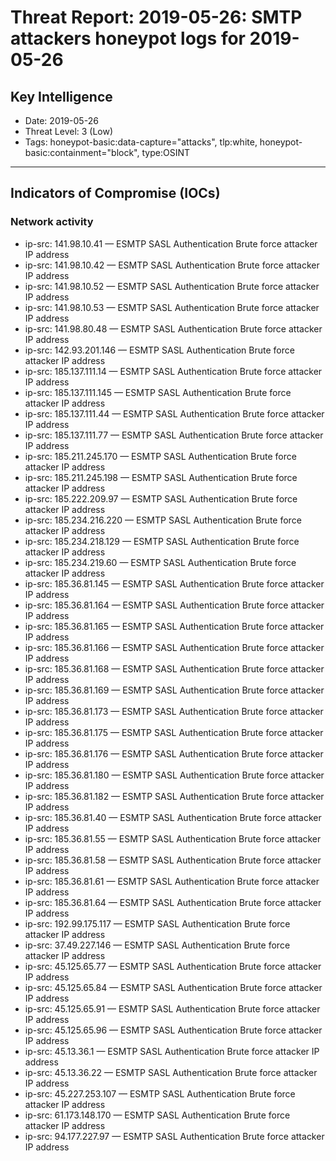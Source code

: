 # Threat Report: 2019-05-26: SMTP attackers honeypot logs for 2019-05-26


## Key Intelligence
* Date: 2019-05-26
* Threat Level: 3 (Low)
* Tags: honeypot-basic:data-capture="attacks", tlp:white, honeypot-basic:containment="block", type:OSINT

---

## Indicators of Compromise (IOCs)
### Network activity
* ip-src: 141.98.10.41 — ESMTP SASL Authentication Brute force attacker IP address
* ip-src: 141.98.10.42 — ESMTP SASL Authentication Brute force attacker IP address
* ip-src: 141.98.10.52 — ESMTP SASL Authentication Brute force attacker IP address
* ip-src: 141.98.10.53 — ESMTP SASL Authentication Brute force attacker IP address
* ip-src: 141.98.80.48 — ESMTP SASL Authentication Brute force attacker IP address
* ip-src: 142.93.201.146 — ESMTP SASL Authentication Brute force attacker IP address
* ip-src: 185.137.111.14 — ESMTP SASL Authentication Brute force attacker IP address
* ip-src: 185.137.111.145 — ESMTP SASL Authentication Brute force attacker IP address
* ip-src: 185.137.111.44 — ESMTP SASL Authentication Brute force attacker IP address
* ip-src: 185.137.111.77 — ESMTP SASL Authentication Brute force attacker IP address
* ip-src: 185.211.245.170 — ESMTP SASL Authentication Brute force attacker IP address
* ip-src: 185.211.245.198 — ESMTP SASL Authentication Brute force attacker IP address
* ip-src: 185.222.209.97 — ESMTP SASL Authentication Brute force attacker IP address
* ip-src: 185.234.216.220 — ESMTP SASL Authentication Brute force attacker IP address
* ip-src: 185.234.218.129 — ESMTP SASL Authentication Brute force attacker IP address
* ip-src: 185.234.219.60 — ESMTP SASL Authentication Brute force attacker IP address
* ip-src: 185.36.81.145 — ESMTP SASL Authentication Brute force attacker IP address
* ip-src: 185.36.81.164 — ESMTP SASL Authentication Brute force attacker IP address
* ip-src: 185.36.81.165 — ESMTP SASL Authentication Brute force attacker IP address
* ip-src: 185.36.81.166 — ESMTP SASL Authentication Brute force attacker IP address
* ip-src: 185.36.81.168 — ESMTP SASL Authentication Brute force attacker IP address
* ip-src: 185.36.81.169 — ESMTP SASL Authentication Brute force attacker IP address
* ip-src: 185.36.81.173 — ESMTP SASL Authentication Brute force attacker IP address
* ip-src: 185.36.81.175 — ESMTP SASL Authentication Brute force attacker IP address
* ip-src: 185.36.81.176 — ESMTP SASL Authentication Brute force attacker IP address
* ip-src: 185.36.81.180 — ESMTP SASL Authentication Brute force attacker IP address
* ip-src: 185.36.81.182 — ESMTP SASL Authentication Brute force attacker IP address
* ip-src: 185.36.81.40 — ESMTP SASL Authentication Brute force attacker IP address
* ip-src: 185.36.81.55 — ESMTP SASL Authentication Brute force attacker IP address
* ip-src: 185.36.81.58 — ESMTP SASL Authentication Brute force attacker IP address
* ip-src: 185.36.81.61 — ESMTP SASL Authentication Brute force attacker IP address
* ip-src: 185.36.81.64 — ESMTP SASL Authentication Brute force attacker IP address
* ip-src: 192.99.175.117 — ESMTP SASL Authentication Brute force attacker IP address
* ip-src: 37.49.227.146 — ESMTP SASL Authentication Brute force attacker IP address
* ip-src: 45.125.65.77 — ESMTP SASL Authentication Brute force attacker IP address
* ip-src: 45.125.65.84 — ESMTP SASL Authentication Brute force attacker IP address
* ip-src: 45.125.65.91 — ESMTP SASL Authentication Brute force attacker IP address
* ip-src: 45.125.65.96 — ESMTP SASL Authentication Brute force attacker IP address
* ip-src: 45.13.36.1 — ESMTP SASL Authentication Brute force attacker IP address
* ip-src: 45.13.36.22 — ESMTP SASL Authentication Brute force attacker IP address
* ip-src: 45.227.253.107 — ESMTP SASL Authentication Brute force attacker IP address
* ip-src: 61.173.148.170 — ESMTP SASL Authentication Brute force attacker IP address
* ip-src: 94.177.227.97 — ESMTP SASL Authentication Brute force attacker IP address
